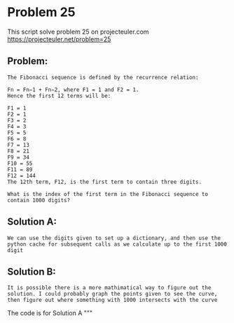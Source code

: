 # Problem 25
This script solve problem 25 on projecteuler.com
https://projecteuler.net/problem=25

## Problem:
    The Fibonacci sequence is defined by the recurrence relation:

    Fn = Fn−1 + Fn−2, where F1 = 1 and F2 = 1.
    Hence the first 12 terms will be:

    F1 = 1
    F2 = 1
    F3 = 2
    F4 = 3
    F5 = 5
    F6 = 8
    F7 = 13
    F8 = 21
    F9 = 34
    F10 = 55
    F11 = 89
    F12 = 144
    The 12th term, F12, is the first term to contain three digits.

    What is the index of the first term in the Fibonacci sequence to contain 1000 digits?

## Solution A:
    We can use the digits given to set up a dictionary, and then use the python cache for subsequent calls as we calculate up to the first 1000 digit
## Solution B:
    It is possible there is a more mathimatical way to figure out the solution. I could probably graph the points given to see the curve, then figure out where something with 1000 intersects with the curve

The code is for Solution A
"""
